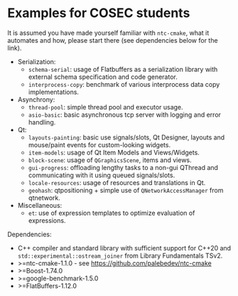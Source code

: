 Examples for COSEC students
===========================

It is assumed you have made yourself familiar with `ntc-cmake`, what it automates and how, please start there (see dependencies below for the link).

- Serialization:
  - `schema-serial`: usage of Flatbuffers as a serialization library with external schema specification and code generator.
  - `interprocess-copy`: benchmark of various interprocess data copy implementations.
- Asynchrony:
  - `thread-pool`: simple thread pool and executor usage.
  - `asio-basic`: basic asynchronous tcp server with logging and error handling.
- Qt:
  - `layouts-painting`: basic use signals/slots, Qt Designer, layouts and mouse/paint events for custom-looking widgets.
  - `item-models`: usage of Qt Item Models and Views/Widgets.
  - `block-scene`: usage of `QGraphicsScene`, items and views.
  - `gui-progress`: offloading lengthy tasks to a non-gui QThread and communicating with it using queued signals/slots.
  - `locale-resources`: usage of resources and translations in Qt.
  - `geohash`: qtpositioning + simple use of `QNetworkAccessManager` from qtnetwork.
- Miscellaneous:
  - `et`: use of expression templates to optimize evaluation of expressions.

Dependencies:
- C++ compiler and standard library with sufficient support for C++20 and `std::experimental::ostream_joiner` from Library Fundamentals TSv2.
- \>=ntc-cmake-1.1.0 - see https://github.com/palebedev/ntc-cmake
- \>=Boost-1.74.0
- \>=google-benchmark-1.5.0
- \>=FlatBuffers-1.12.0
